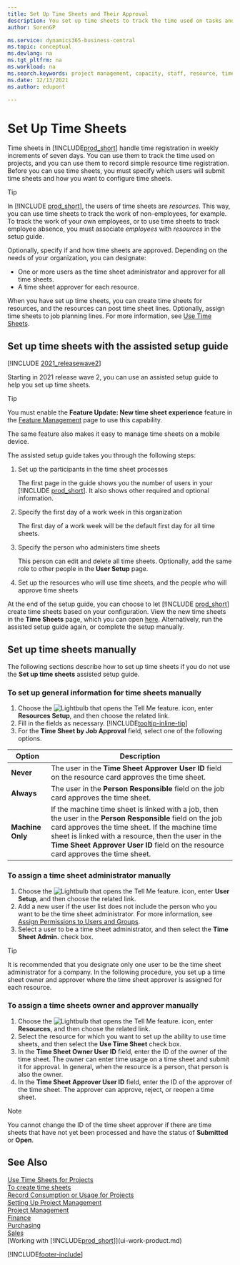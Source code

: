 ```yaml
---
title: Set Up Time Sheets and Their Approval
description: You set up time sheets to track the time used on tasks and projects, helping you with project management, staffing, and capacity
author: SorenGP

ms.service: dynamics365-business-central
ms.topic: conceptual
ms.devlang: na
ms.tgt_pltfrm: na
ms.workload: na
ms.search.keywords: project management, capacity, staff, resource, time sheet
ms.date: 12/13/2021
ms.author: edupont

---
```

# Set Up Time Sheets

Time sheets in [!INCLUDE[prod_short](includes/prod_short.md)] handle time registration in weekly increments of seven days. You can use them to track the time used on projects, and you can use them to record simple resource time registration. Before you can use time sheets, you must specify which users will submit time sheets and how you want to configure time sheets.  

> [!TIP]
> In [!INCLUDE [prod_short](includes/prod_short.md)], the users of time sheets are *resources*. This way, you can use time sheets to track the work of non-employees, for example. To track the work of your own employees, or to use time sheets to track employee absence, you must associate *employees* with *resources* in the setup guide.  

Optionally, specify if and how time sheets are approved. Depending on the needs of your organization, you can designate:

* One or more users as the time sheet administrator and approver for all time sheets.
* A time sheet approver for each resource.

When you have set up time sheets, you can create time sheets for resources, and the resources can post time sheet lines. Optionally, assign time sheets to job planning lines. For more information, see [Use Time Sheets](projects-how-use-time-sheets.md).  

## Set up time sheets with the assisted setup guide

[!INCLUDE [2021_releasewave2](includes/2021_releasewave2.md)]

Starting in 2021 release wave 2, you can use an assisted setup guide to help you set up time sheets.  

> [!TIP]
> You must enable the **Feature Update: New time sheet experience** feature in the [Feature Management](https://businesscentral.dynamics.com/?page=2610) page to use this capability.
>
> The same feature also makes it easy to manage time sheets on a mobile device.

The assisted setup guide takes you through the following steps:

1. Set up the participants in the time sheet processes

    The first page in the guide shows you the number of users in your [!INCLUDE [prod_short](includes/prod_short.md)]. It also shows other required and optional information.  
2. Specify the first day of a work week in this organization

    The first day of a work week will be the default first day for all time sheets.
3. Specify the person who administers time sheets

    This person can edit and delete all time sheets. Optionally, add the same role to other people in the **User Setup** page.
4. Set up the resources who will use time sheets, and the people who will approve time sheets

At the end of the setup guide, you can choose to let [!INCLUDE [prod_short](includes/prod_short.md)] create time sheets based on your configuration. View the new time sheets in the **Time Sheets** page, which you can open [here](https://businesscentral.dynamics.com/?page=951). Alternatively, run the assisted setup guide again, or complete the setup manually.  

## Set up time sheets manually

The following sections describe how to set up time sheets if you do not use the **Set up time sheets** assisted setup guide.  

### To set up general information for time sheets manually

1. Choose the ![Lightbulb that opens the Tell Me feature.](media/ui-search/search_small.png "Tell me what you want to do") icon, enter **Resources Setup**, and then choose the related link.  
2. Fill in the fields as necessary. [!INCLUDE[tooltip-inline-tip](includes/tooltip-inline-tip_md.md)]
3. For the **Time Sheet by Job Approval** field, select one of the following options.

| Option | Description |
| --- | --- |
| **Never** |The user in the **Time Sheet Approver User ID** field on the resource card approves the time sheet. |
| **Always** |The user in the **Person Responsible** field on the job card approves the time sheet. |
| **Machine Only** |If the machine time sheet is linked with a job, then the user in the **Person Responsible** field on the job card approves the time sheet. If the machine time sheet is linked with a resource, then the user in the **Time Sheet Approver User ID** field on the resource card approves the time sheet. |

### To assign a time sheet administrator manually

1. Choose the ![Lightbulb that opens the Tell Me feature.](media/ui-search/search_small.png "Tell me what you want to do") icon, enter **User Setup**, and then choose the related link.  
2. Add a new user if the user list does not include the person who you want to be the time sheet administrator. For more information, see [Assign Permissions to Users and Groups](ui-define-granular-permissions.md).
3. Select a user to be a time sheet administrator, and then select the **Time Sheet Admin.** check box.  

> [!TIP]  
> It is recommended that you designate only one user to be the time sheet administrator for a company. In the following procedure, you set up a time sheet owner and approver where the time sheet approver is assigned for each resource.  

### To assign a time sheets owner and approver manually

1. Choose the ![Lightbulb that opens the Tell Me feature.](media/ui-search/search_small.png "Tell me what you want to do") icon, enter **Resources**, and then choose the related link.
2. Select the resource for which you want to set up the ability to use time sheets, and then select the **Use Time Sheet** check box.  
3. In the **Time Sheet Owner User ID** field, enter the ID of the owner of the time sheet. The owner can enter time usage on a time sheet and submit it for approval. In general, when the resource is a person, that person is also the owner.  
4. In the **Time Sheet Approver User ID** field, enter the ID of the approver of the time sheet. The approver can approve, reject, or reopen a time sheet.  

> [!NOTE]  
> You cannot change the ID of the time sheet approver if there are time sheets that have not yet been processed and have the status of **Submitted** or **Open**.

## See Also

[Use Time Sheets for Projects](projects-how-use-time-sheets.md)  
[To create time sheets](projects-how-use-time-sheets.md#to-create-time-sheets)  
[Record Consumption or Usage for Projects](projects-how-record-job-usage.md)  
[Setting Up Project Management](projects-setup-projects.md)  
[Project Management](projects-manage-projects.md)  
[Finance](finance.md)  
[Purchasing](purchasing-manage-purchasing.md)  
[Sales](sales-manage-sales.md)  
[Working with [!INCLUDE[prod_short](includes/prod_short.md)]](ui-work-product.md)  


[!INCLUDE[footer-include](includes/footer-banner.md)]